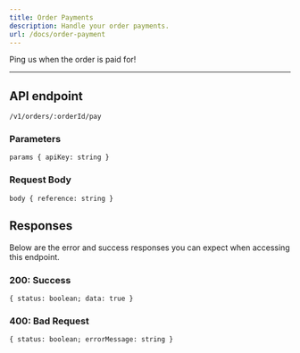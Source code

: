 ```yaml
---
title: Order Payments
description: Handle your order payments.
url: /docs/order-payment
---
```


Ping us when the order is paid for!

---

## API endpoint

```shell
/v1/orders/:orderId/pay
```

### Parameters

```shell
params { apiKey: string }
```

### Request Body

```shell
body { reference: string }
```

## Responses

Below are the error and success responses you can expect when accessing this endpoint.

### 200: Success

```shell
{ status: boolean; data: true }
```

### 400: Bad Request

```shell
{ status: boolean; errorMessage: string }
```
